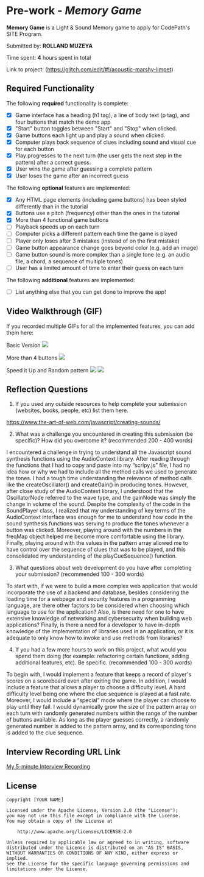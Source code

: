 # Pre-work - *Memory Game*

**Memory Game** is a Light & Sound Memory game to apply for CodePath's SITE Program. 

Submitted by: **ROLLAND MUZEYA**

Time spent: **4** hours spent in total

Link to project: (https://glitch.com/edit/#!/acoustic-marshy-limpet)

## Required Functionality

The following **required** functionality is complete:

* [x] Game interface has a heading (h1 tag), a line of body text (p tag), and four buttons that match the demo app
* [x] "Start" button toggles between "Start" and "Stop" when clicked. 
* [x] Game buttons each light up and play a sound when clicked. 
* [x] Computer plays back sequence of clues including sound and visual cue for each button
* [x] Play progresses to the next turn (the user gets the next step in the pattern) after a correct guess. 
* [x] User wins the game after guessing a complete pattern
* [x] User loses the game after an incorrect guess

The following **optional** features are implemented:

* [x] Any HTML page elements (including game buttons) has been styled differently than in the tutorial
* [x] Buttons use a pitch (frequency) other than the ones in the tutorial
* [x] More than 4 functional game buttons
* [ ] Playback speeds up on each turn
* [ ] Computer picks a different pattern each time the game is played
* [ ] Player only loses after 3 mistakes (instead of on the first mistake)
* [ ] Game button appearance change goes beyond color (e.g. add an image)
* [ ] Game button sound is more complex than a single tone (e.g. an audio file, a chord, a sequence of multiple tones)
* [ ] User has a limited amount of time to enter their guess on each turn

The following **additional** features are implemented:

- [ ] List anything else that you can get done to improve the app!

## Video Walkthrough (GIF)

If you recorded multiple GIFs for all the implemented features, you can add them here:

Basic Version
![](https://user-images.githubusercontent.com/76987595/157788343-39af9d37-8c6c-44f2-92ba-f591fef8c318.gif)

More than 4 buttons
![](https://user-images.githubusercontent.com/76987595/160188368-be4f85cb-f7b8-4b63-b4a1-711914fa0714.gif)

Speed it Up and Random pattern
![](https://user-images.githubusercontent.com/76987595/160254964-2522aed2-6bef-4a55-8491-67e78fbfdfa0.gif)
![](gif4-link-here)

## Reflection Questions
1. If you used any outside resources to help complete your submission (websites, books, people, etc) list them here. 

https://www.the-art-of-web.com/javascript/creating-sounds/

2. What was a challenge you encountered in creating this submission (be specific)? How did you overcome it? (recommended 200 - 400 words) 

I encountered a challenge in trying to understand all the Javascript  sound synthesis functions using the AudioContext library. After reading through the functions that I had to copy and paste into my “scripy.js” file, I had no idea how or why we had to include all the method calls we used to generate the tones. I had a tough time understanding the relevance of method calls like the createOscillator() and createGain() in producing tones. However, after close study of the AudioContext library, I understood that the OscillatorNode referred to the wave type, and the gainNode was simply the change in volume of the sound. Despite the complexity of the code in the SoundPlayer class, I realized that my understanding of key terms of the AudioContext interface was enough for me to understand how code in the sound synthesis functions was serving to produce the tones whenever a button was clicked. Moreover, playing around with the numbers in the freqMap object helped me become more comfortable using the library. Finally, playing around with the values in the pattern array allowed me to have control over the sequence of clues that was to be played, and this consolidated my understanding of the playCueSequence() function.

3. What questions about web development do you have after completing your submission? (recommended 100 - 300 words) 

To start with, if we were to build a more complex web application that would incorporate the use of a backend and database, besides considering the loading time for a webpage and security features in a programming language, are there other factors to be considered when choosing which language to use for the application? Also, is there need for one to have extensive knowledge of networking and cybersecurity when building web applications? Finally, is there a need for a developer to have in-depth knowledge of the implementation of libraries used in an application, or it is adequate to only know how to invoke and use methods from libraries?

4. If you had a few more hours to work on this project, what would you spend them doing (for example: refactoring certain functions, adding additional features, etc). Be specific. (recommended 100 - 300 words) 

To begin with, I would implement a feature that keeps a record of player's scores on a scoreboard even after exiting the game. In addition, I would include a feature that allows a player to choose a difficulty level. A hard difficulty level being one where the clue sequence is played at a fast rate. Moreover, I would include a “special” mode where the player can choose to play until they fail. I would dynamically grow the size of the pattern array on each turn with randomly generated numbers within the range of the number of buttons available. As long as the player guesses correctly, a randomly generated number is added to the pattern array, and its corresponding tone is added to the clue sequence.

## Interview Recording URL Link

[My 5-minute Interview Recording](https://www.loom.com/share/f8703e726dc74635944fd2f5474854e9)


## License

    Copyright [YOUR NAME]

    Licensed under the Apache License, Version 2.0 (the "License");
    you may not use this file except in compliance with the License.
    You may obtain a copy of the License at

        http://www.apache.org/licenses/LICENSE-2.0

    Unless required by applicable law or agreed to in writing, software
    distributed under the License is distributed on an "AS IS" BASIS,
    WITHOUT WARRANTIES OR CONDITIONS OF ANY KIND, either express or implied.
    See the License for the specific language governing permissions and
    limitations under the License.

